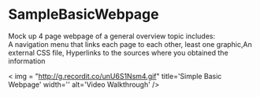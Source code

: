 # SampleBasicWebpage
Mock up 4 page webpage of a general overview topic includes:  
A navigation menu that links each page to each other, least one graphic,An external CSS file, 
Hyperlinks to the sources where you obtained the information


< img = "http://g.recordit.co/unU6S1Nsm4.gif" title='Simple Basic Webpage' width='' alt='Video Walkthrough' />
